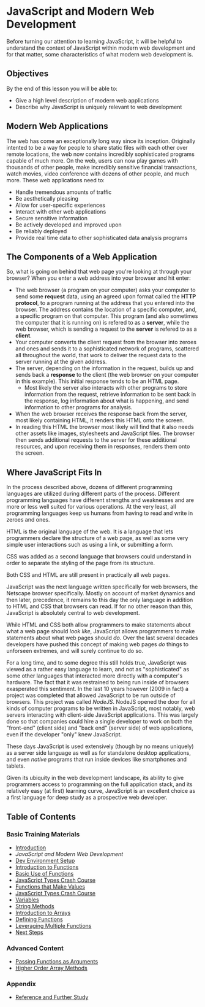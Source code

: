 # JavaScript and Modern Web Development

Before turning our attention to learning JavaScript, it will be helpful to understand the context of JavaScript within modern web development and for that matter, some characteristics of what modern web development is.

## Objectives

By the end of this lesson you will be able to:

- Give a high level description of modern web applications
- Describe why JavaScript is uniquely relevant to web development

## Modern Web Applications

The web has come an exceptionally long way since its inception. Originally intented to be a way for people to share static files with each other over remote locations, the web now contains incredibly sophisticated programs capable of much more. On the web, users can now play games with thousands of other people, make incredibly sensitive financial transactions, watch movies, video conference with dozens of other people, and much more. These web applications need to:

- Handle tremendous amounts of traffic
- Be aesthetically pleasing
- Allow for user-specific experiences
- Interact with other web applications
- Secure sensitive information
- Be actively developed and improved upon
- Be reliably deployed
- Provide real time data to other sophisticated data analysis programs

## The Components of a Web Application

So, what is going on behind that web page you're looking at through your browser? When you enter a web address into your browser and hit enter:

- The web browser (a program on your computer) asks your computer to send some **request** data, using an agreed upon format called the **HTTP protocol**, to a program running at the address that you entered into the browser. The address contains the location of a specific computer, and, a specific program on that computer. This program (and also sometimes the computer that it is running on) is refered to as a **server**, while the web browser, which is sending a request to the **server** is refered to as a **client**.
- Your computer converts the client request from the browser into zeroes and ones and sends it to a sophisticated network of programs, scattered all throughout the world, that work to deliver the request data to the server running at the given address.
- The server, depending on the information in the request, builds up and sends back a **response** to the client (the web browser on your computer in this example). This initial response tends to be an HTML page.
  - Most likely the server also interacts with other programs to store information from the request, retrieve information to be sent back in the response, log information about what is happening, and send information to other programs for analysis.
- When the web browser receives the response back from the server, most likely containing HTML, it renders this HTML onto the screen.
- In reading this HTML the browser most likely will find that it also needs other assets like images, stylesheets and JavaScript files. The browser then sends additional requests to the server for these additional resources, and upon receiving them in responses, renders them onto the screen.

## Where JavaScript Fits In

In the process described above, dozens of different programming languages are utilized during different parts of the process. Different programming languages have different strengths and weaknesses and are more or less well suited for various operations. At the very least, all programming languages keep us humans from having to read and write in zeroes and ones.

HTML is the original language of the web. It is a language that lets programmers declare the structure of a web page, as well as some very simple user interactions such as using a link, or submitting a form.

CSS was added as a second language that browsers could understand in order to separate the styling of the page from its structure.

Both CSS and HTML are still present in practically all web pages.

JavaScript was the next language written specifically for web browsers, the Netscape browser specifically. Mostly on account of market dynamics and then later, precedence, it remains to this day the only language in addition to HTML and CSS that browsers can read. If for no other reason than this, JavaScript is absolutely central to web development.

While HTML and CSS both allow programmers to make statements about what a web page should *look like*, JavaScript allows programmers to make statements about what web pages should *do*. Over the last several decades developers have pushed this concept of making web pages *do* things to unforseen extremes, and will surely continue to do so.

For a long time, and to some degree this still holds true, JavaScript was viewed as a rather easy language to learn, and not as "sophisticated" as some other languages that interacted more directly with a computer's hardware. The fact that it was restrained to being run inside of browsers exasperated this sentiment. In the last 10 years however (2009 in fact) a project was completed that allowed JavaScript to be run outside of browsers. This project was called *NodeJS*. NodeJS opened the door for all kinds of computer programs to be written in JavaScript, most notably, web servers interacting with client-side JavaScript applications. This was largely done so that companies could hire a single developer to work on both the "front-end" (client side) and "back end" (server side) of web applications, even if the developer "only" knew JavaScript.

These days JavaScript is used extensively (though by no means uniquely) as a server side language as well as for standalone desktop applications, and even *native* programs that run inside devices like smartphones and tablets.

Given its ubiquity in the web development landscape, its ability to give programmers access to programming on the full application stack, and its relatively easy (at first) learning curve, JavaScript is an excellent choice as a first language for deep study as a prospective web developer.

## Table of Contents

### Basic Training Materials

- [Introduction](../README.md)
- *JavaScript and Modern Web Development*
- [Dev Environment Setup](setup.md)
- [Introduction to Functions](intro_to_javascript_functions.md)
- [Basic Use of Functions](basic_use_of_functions.md)
- [JavaScript Types Crash Course](type_crash_course.md)
- [Functions that Make Values](functions_that_make_values.md)
- [JavaScript Types Crash Course](type_crash_course.md)
- [Variables](variables.md)
- [String Methods](string_methods.md)
- [Introduction to Arrays](intro_to_arrays.md)
- [Defining Functions](defining_functions.md)
- [Leveraging Multiple Functions](leveraging_multiple_functions.md)
- [Next Steps](next_steps.md)

### Advanced Content

- [Passing Functions as Arguments](passing_functions_as_arguments.md)
- [Higher Order Array Methods](higher_order_array_methods.md)

### Appendix

- [Reference and Further Study](reference.md)
